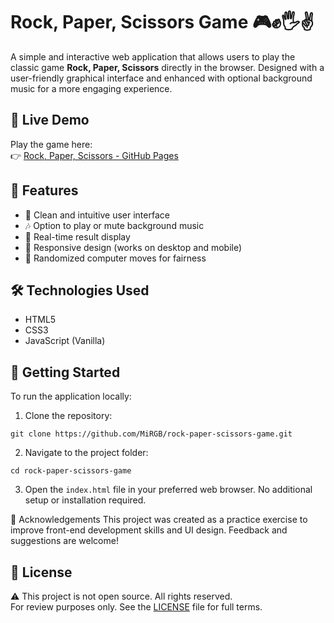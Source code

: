 # Rock, Paper, Scissors Game 🎮✊🖐✌

A simple and interactive web application that allows users to play the classic game **Rock, Paper, Scissors** directly in the browser. Designed with a user-friendly graphical interface and enhanced with optional background music for a more engaging experience.

## 🚀 Live Demo

Play the game here:  
👉 [Rock, Paper, Scissors - GitHub Pages](https://mirgb.github.io/rock-paper-scissors-game/)

## 🧩 Features

- 🎨 Clean and intuitive user interface
- 🎶 Option to play or mute background music
- 🔄 Real-time result display
- 📱 Responsive design (works on desktop and mobile)
- 🧠 Randomized computer moves for fairness

## 🛠️ Technologies Used

- HTML5
- CSS3
- JavaScript (Vanilla)

## 📂 Getting Started

To run the application locally:

1. Clone the repository:
 
`git clone https://github.com/MiRGB/rock-paper-scissors-game.git`

2. Navigate to the project folder:

`cd rock-paper-scissors-game`

3. Open the `index.html` file in your preferred web browser.
No additional setup or installation required.

🙌 Acknowledgements
This project was created as a practice exercise to improve front-end development skills and UI design. Feedback and suggestions are welcome!

## 📄 License

⚠️ This project is not open source. All rights reserved.  
For review purposes only. See the [LICENSE](./LICENSE) file for full terms.
